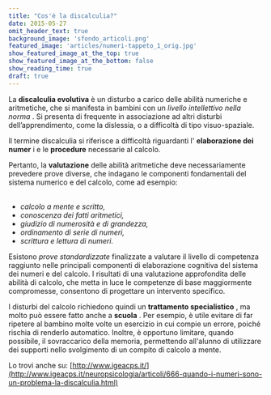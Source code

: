 ```yaml
---
title: "Cos'è la discalculia?"
date: 2015-05-27
omit_header_text: true
background_image: 'sfondo_articoli.png'
featured_image: 'articles/numeri-tappeto_1_orig.jpg'
show_featured_image_at_the_top: true
show_featured_image_at_the_bottom: false
show_reading_time: true
draft: true
---
```


La **discalculia evolutiva** è un disturbo a carico delle abilità numeriche e
aritmetiche, che si manifesta in bambini con un _livello intellettivo nella
norma_ . Si presenta di frequente in associazione ad altri disturbi
dell’apprendimento, come la dislessia, o a difficoltà di tipo visuo-spaziale.  
  
Il termine discalculia si riferisce a difficoltà riguardanti l' **elaborazione
dei numer** i e le **procedure** necessarie al calcolo.  
  
Pertanto, la **valutazione** delle abilità aritmetiche deve necessariamente
prevedere prove diverse, che indagano le componenti fondamentali del sistema
numerico e del calcolo, come ad esempio:  
​

  * _calcolo a mente e scritto,_
  *  _conoscenza dei fatti aritmetici,_
  *  _giudizio di numerosità e di grandezza,_
  *  _ordinamento di serie di numeri,_
  *  _scrittura e lettura di numeri._

  
Esistono _prove standardizzate_ finalizzate a valutare il livello di
competenza raggiunto nelle principali componenti di elaborazione cognitiva del
sistema dei numeri e del calcolo. I risultati di una valutazione approfondita
delle abilità di calcolo, che metta in luce le competenze di base maggiormente
compromesse, consentono di progettare un intervento specifico.  
  
I disturbi del calcolo richiedono quindi un **trattamento specialistico** , ma
molto può essere fatto anche a **scuola** . Per esempio, è utile evitare di
far ripetere al bambino molte volte un esercizio in cui compie un errore,
poiché rischia di renderlo automatico. Inoltre, è opportuno limitare, quando
possibile, il sovraccarico della memoria, permettendo all'alunno di utilizzare
dei supporti nello svolgimento di un compito di calcolo a mente.  
  
Lo trovi anche su:  [http://www.igeacps.it/](http://www.igeacps.it/neuropsicologia/articoli/666-quando-i-numeri-sono-un-problema-la-discalculia.html)

